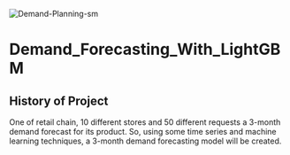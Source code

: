![Demand-Planning-sm](https://user-images.githubusercontent.com/13394756/128167106-6eb681f6-e870-4ab2-be38-0831ec906e24.jpg)
# Demand_Forecasting_With_LightGBM
 
## History of Project
One of retail chain, 10 different stores and 50 different requests a 3-month demand forecast for its product. So, using some time series and machine learning techniques, a 3-month demand forecasting model will be created.

